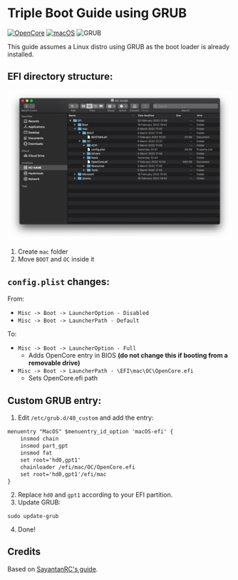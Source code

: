 # Triple Boot Guide using GRUB
[![OpenCore](https://img.shields.io/badge/OpenCore-0.7.8-brightgreen)](https://github.com/acidanthera/OpenCorePkg)
[![macOS](https://img.shields.io/badge/macOS-10.15-blue)](https://en.wikipedia.org/wiki/MacOS_Catalina)
![GRUB](https://img.shields.io/badge/GRUB-2.04~1ubuntu26.13-red)

This guide assumes a Linux distro using GRUB as the boot loader is already installed.

## EFI directory structure:
![tbg01](img/tbg01.png)

1. Create `mac` folder
2. Move `BOOT` and `OC` inside it

## `config.plist` changes:
From:
* `Misc -> Boot -> LauncherOption - Disabled`
* `Misc -> Boot -> LauncherPath - Default`

To:
* `Misc -> Boot -> LauncherOption - Full`
    * Adds OpenCore entry in BIOS **(do not change this if booting from a removable drive)**
* `Misc -> Boot -> LauncherPath - \EFI\mac\OC\OpenCore.efi`
    * Sets OpenCore.efi path

## Custom GRUB entry:
1. Edit `/etc/grub.d/40_custom` and add the entry:
```
menuentry "MacOS" $menuentry_id_option 'macOS-efi' {
	insmod chain
	insmod part_gpt
	insmod fat
	set root='hd0,gpt1'
	chainloader /efi/mac/OC/OpenCore.efi
	set root='hd0,gpt1'/efi/mac
}
```
2. Replace `hd0` and `gpt1` according to your EFI partition.
3. Update GRUB:
```
sudo update-grub
```
4. Done!

## Credits
Based on [SayantanRC's guide](https://github.com/SayantanRC/URLs/blob/master/grub_to_opencore.md).